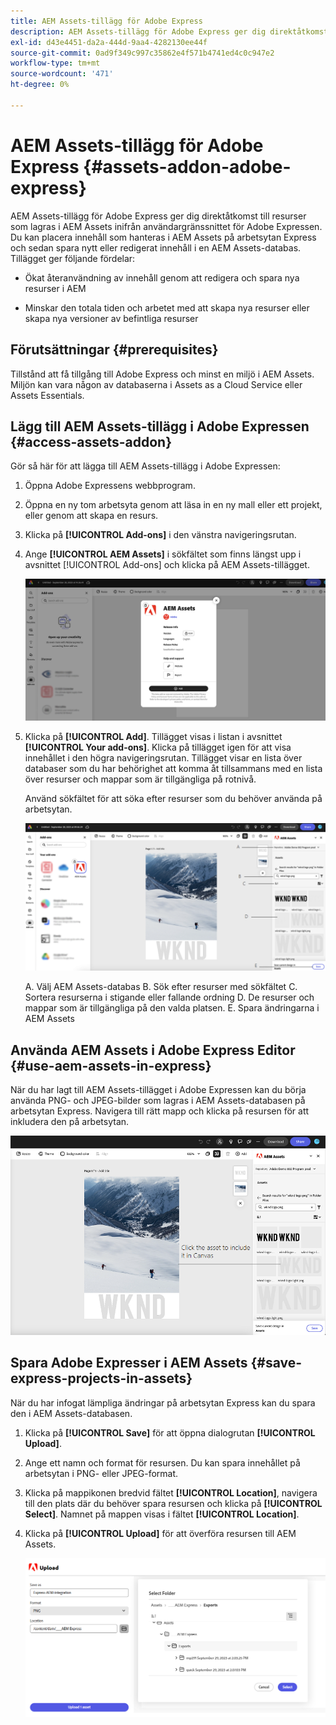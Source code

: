 ```yaml
---
title: AEM Assets-tillägg för Adobe Express
description: AEM Assets-tillägg för Adobe Express ger dig direktåtkomst till resurser som lagras i AEM Assets inifrån användargränssnittet för Adobe Expressen.
exl-id: d43e4451-da2a-444d-9aa4-4282130ee44f
source-git-commit: 0ad9f349c997c35862e4f571b4741ed4c0c947e2
workflow-type: tm+mt
source-wordcount: '471'
ht-degree: 0%

---
```


# AEM Assets-tillägg för Adobe Express {#assets-addon-adobe-express}

AEM Assets-tillägg för Adobe Express ger dig direktåtkomst till resurser som lagras i AEM Assets inifrån användargränssnittet för Adobe Expressen. Du kan placera innehåll som hanteras i AEM Assets på arbetsytan Express och sedan spara nytt eller redigerat innehåll i en AEM Assets-databas. Tillägget ger följande fördelar:

* Ökat återanvändning av innehåll genom att redigera och spara nya resurser i AEM

* Minskar den totala tiden och arbetet med att skapa nya resurser eller skapa nya versioner av befintliga resurser

## Förutsättningar {#prerequisites}

Tillstånd att få tillgång till Adobe Express och minst en miljö i AEM Assets. Miljön kan vara någon av databaserna i Assets as a Cloud Service eller Assets Essentials.


## Lägg till AEM Assets-tillägg i Adobe Expressen {#access-assets-addon}

Gör så här för att lägga till AEM Assets-tillägg i Adobe Expressen:

1. Öppna Adobe Expressens webbprogram.

1. Öppna en ny tom arbetsyta genom att läsa in en ny mall eller ett projekt, eller genom att skapa en resurs.

1. Klicka på **[!UICONTROL Add-ons]** i den vänstra navigeringsrutan.

1. Ange **[!UICONTROL AEM Assets]** i sökfältet som finns längst upp i avsnittet [!UICONTROL Add-ons] och klicka på AEM Assets-tillägget.

   ![AEM Assets-tillägg](assets/aem-assets-add-on.png)

1. Klicka på **[!UICONTROL Add]**. Tillägget visas i listan i avsnittet **[!UICONTROL Your add-ons]**. Klicka på tillägget igen för att visa innehållet i den högra navigeringsrutan. Tillägget visar en lista över databaser som du har behörighet att komma åt tillsammans med en lista över resurser och mappar som är tillgängliga på rotnivå.

   Använd sökfältet för att söka efter resurser som du behöver använda på arbetsytan.

   ![Sök efter resurser i AEM Assets-tillägg](assets/assets-add-on-browse-assets.png)

   A. Välj AEM Assets-databas B. Sök efter resurser med sökfältet C. Sortera resurserna i stigande eller fallande ordning D. De resurser och mappar som är tillgängliga på den valda platsen. E. Spara ändringarna i AEM Assets



## Använda AEM Assets i Adobe Express Editor {#use-aem-assets-in-express}

När du har lagt till AEM Assets-tillägget i Adobe Expressen kan du börja använda PNG- och JPEG-bilder som lagras i AEM Assets-databasen på arbetsytan Express. Navigera till rätt mapp och klicka på resursen för att inkludera den på arbetsytan.

![Inkludera resurser från Assets-tillägg](assets/aem-assets-add-on-include-assets.png)


## Spara Adobe Expresser i AEM Assets {#save-express-projects-in-assets}

När du har infogat lämpliga ändringar på arbetsytan Express kan du spara den i AEM Assets-databasen.

1. Klicka på **[!UICONTROL Save]** för att öppna dialogrutan **[!UICONTROL Upload]**.
1. Ange ett namn och format för resursen. Du kan spara innehållet på arbetsytan i PNG- eller JPEG-format.

1. Klicka på mappikonen bredvid fältet **[!UICONTROL Location]**, navigera till den plats där du behöver spara resursen och klicka på **[!UICONTROL Select]**. Namnet på mappen visas i fältet **[!UICONTROL Location]**.

1. Klicka på **[!UICONTROL Upload]** för att överföra resursen till AEM Assets.

   ![Spara resurser i AEM](assets/aem-assets-add-on-save.png)
